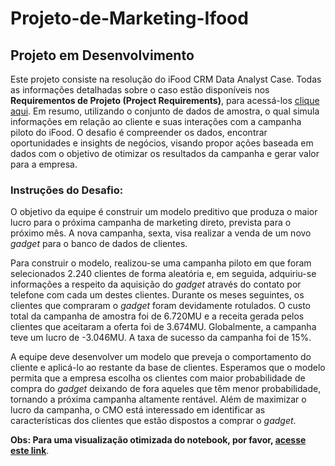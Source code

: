 # Projeto-de-Marketing-Ifood

## Projeto em Desenvolvimento

Este projeto consiste na resolução do iFood CRM Data Analyst Case. Todas as informações detalhadas sobre o caso estão disponíveis nos **Requirementos de Projeto (Project Requirements)**, para acessá-los [clique aqui](https://github.com/gustavolenin/Projeto-de-Marketing---Ifood/blob/main/project%20requirements/iFood%20Data%20Analyst%20Case.pdf). Em resumo, utilizando o conjunto de dados de amostra, o qual simula informações em relação ao cliente e suas interações com a campanha piloto do iFood. O desafio é compreender os dados, encontrar oportunidades e insights de negócios, visando propor ações baseada em dados com o objetivo de otimizar os resultados da campanha e gerar valor para a empresa.

### Instruções do Desafio:

O objetivo da equipe é construir um modelo preditivo que produza o maior lucro para o próxima campanha de marketing direto, prevista para o próximo mês. A nova campanha, sexta, visa realizar a venda de um novo *gadget* para o banco de dados de clientes. 

Para construir o modelo, realizou-se uma campanha piloto em que foram selecionados 2.240 clientes de forma aleatória e, em seguida, adquiriu-se informações a respeito da aquisição do *gadget* através do contato por telefone com cada um destes clientes. Durante os meses seguintes, os clientes que compraram o *gadget* foram devidamente rotulados. O custo total da campanha de amostra foi de 6.720MU e a receita gerada pelos clientes que aceitaram a oferta foi de 3.674MU. Globalmente, a campanha teve um
lucro de -3.046MU. A taxa de sucesso da campanha foi de 15%. 

A equipe deve desenvolver um modelo que preveja o comportamento do cliente e aplicá-lo ao restante da base de clientes.
Esperamos que o modelo permita que a empresa escolha os clientes com maior probabilidade de compra do *gadget* deixando de fora aqueles que têm menor probabilidade, tornando a próxima campanha altamente rentável. Além de maximizar o lucro da campanha, o CMO está interessado em identificar as características dos clientes que estão dispostos a comprar o *gadget*.

**Obs: Para uma visualização otimizada do notebook, por favor, [acesse este link](https://nbviewer.org/github/gustavolenin/Projeto-de-Marketing---Ifood/blob/main/notebook/projeto_marketing.ipynb)**.
